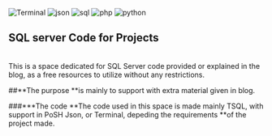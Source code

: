 ![Terminal](images/bash-1.svg)
![json](images/json.svg)
![sql](images/microsoft-sql-server.svg)
![php](images/php.svg)
![python](images/python-5.svg)
## SQL server Code for Projects
<br>
This is a space dedicated for SQL Server code provided or explained in the blog,
as a free resources to utilize without any restrictions.

##**The purpose   **is  mainly to support with extra material given in blog. 

###***The code
**The code used in this space is made mainly TSQL, with support in PoSH Json, or Terminal, depeding the requirements 
**of the project made.

